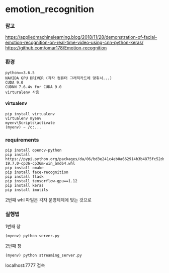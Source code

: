 # emotion_recognition

### 참고
https://appliedmachinelearning.blog/2018/11/28/demonstration-of-facial-emotion-recognition-on-real-time-video-using-cnn-python-keras/
https://github.com/omar178/Emotion-recognition

### 환경
```
python==3.6.5
NAVIDA GPU DRIVER (각자 컴퓨터 그래픽카드에 맞춰서...)
CUDA 9.0
CUDNN 7.6.4v for CUDA 9.0
virturalenv 사용
```

#### virtualenv
```
pip install virtualenv
virtualenv myenv
myenv\Scripts\activate
(myenv) ~ /c:...
```

### requirements
```
pip install opencv-python
pip install https://pypi.python.org/packages/da/06/bd3e241c4eb0a662914b3b4875fc52dd176a9db0d4a2c915ac2ad8800e9e/dlib-19.7.0-cp36-cp36m-win_amd64.whl
pip install cmake
pip install face-recognition
pip install flask
pip install tensorflow-gpu==1.12
pip install keras
pip install imutils
```

2번째 whl 파일은 각자 운영체제에 맞는 것으로

### 실행법
1번째 창
```
(myenv) python server.py
```
2번째 창
```
(myenv) python streaming_server.py
```
localhost:7777 접속
